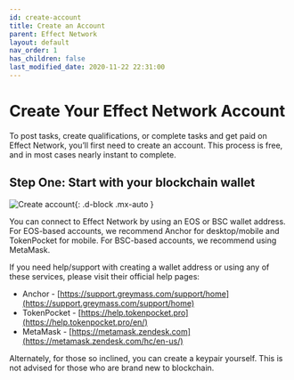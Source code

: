 ```yaml
---
id: create-account
title: Create an Account
parent: Effect Network
layout: default
nav_order: 1
has_children: false
last_modified_date: 2020-11-22 22:31:00
---
```


# Create Your Effect Network Account

To post tasks, create qualifications, or complete tasks and get paid on Effect Network, you’ll first need to create an account.
This process is free, and in most cases nearly instant to complete.

## Step One: Start with your blockchain wallet

![Create account](/assets/images/create-account.png){: .d-block .mx-auto }

You can connect to Effect Network by using an EOS or BSC wallet address.
For EOS-based accounts, we recommend Anchor for desktop/mobile and TokenPocket for mobile.
For BSC-based accounts, we recommend using MetaMask.

If you need help/support with creating a wallet address or using any of these services, please visit their official help pages:

- Anchor - [https://support.greymass.com/support/home](https://support.greymass.com/support/home)
- TokenPocket - [https://help.tokenpocket.pro](https://help.tokenpocket.pro/en/)
- MetaMask - [https://metamask.zendesk.com](https://metamask.zendesk.com/hc/en-us/)

Alternately, for those so inclined, you can create a keypair yourself. This is not advised for those who are brand new to blockchain.


